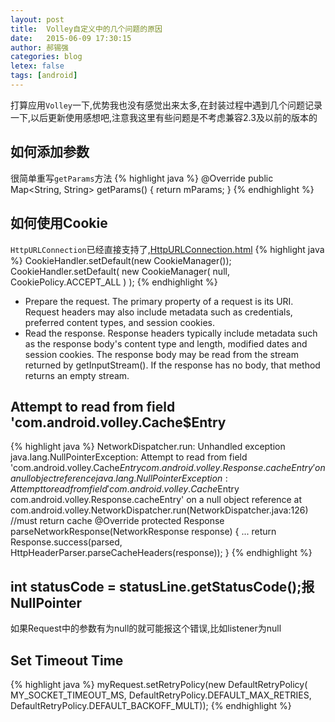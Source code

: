 ```yaml
---
layout: post
title:  Volley自定义中的几个问题的原因
date:   2015-06-09 17:30:15
author: 郝锡强
categories: blog
letex: false
tags: [android]
---
```

打算应用`Volley`一下,优势我也没有感觉出来太多,在封装过程中遇到几个问题记录一下,以后更新使用感想吧,注意我这里有些问题是不考虑兼容2.3及以前的版本的

<!-- more -->

## 如何添加参数

很简单重写`getParams`方法
{% highlight java %}
@Override
public Map<String, String> getParams() {
   return mParams;
}
{% endhighlight %}

## 如何使用Cookie

`HttpURLConnection`已经直接支持了,[HttpURLConnection.html](http://developer.android.com/reference/java/net/HttpURLConnection.html)
{% highlight java %}
CookieHandler.setDefault(new CookieManager());
CookieHandler.setDefault( new CookieManager( null, CookiePolicy.ACCEPT_ALL ) );
{% endhighlight %}

* Prepare the request. The primary property of a request is its URI. Request headers may also include metadata such as credentials, preferred content types, and session cookies.
* Read the response. Response headers typically include metadata such as the response body's content type and length, modified dates and session cookies. The response body may be read from the stream returned by getInputStream(). If the response has no body, that method returns an empty stream.

## Attempt to read from field 'com.android.volley.Cache$Entry

{% highlight java %}
NetworkDispatcher.run: Unhandled exception java.lang.NullPointerException: Attempt to read from field 'com.android.volley.Cache$Entry com.android.volley.Response.cacheEntry' on a null object reference java.lang.NullPointerException: Attempt to read from field 'com.android.volley.Cache$Entry com.android.volley.Response.cacheEntry' on a null object reference at com.android.volley.NetworkDispatcher.run(NetworkDispatcher.java:126)
//must return cache
 @Override
 protected Response<String> parseNetworkResponse(NetworkResponse response) {
	...
	return Response.success(parsed, HttpHeaderParser.parseCacheHeaders(response));
}
{% endhighlight %}
##  int statusCode = statusLine.getStatusCode();报NullPointer

如果Request中的参数有为null的就可能报这个错误,比如listener为null

## Set Timeout Time
{% highlight java %}
myRequest.setRetryPolicy(new DefaultRetryPolicy(
                MY_SOCKET_TIMEOUT_MS,
                DefaultRetryPolicy.DEFAULT_MAX_RETRIES,
                DefaultRetryPolicy.DEFAULT_BACKOFF_MULT));
{% endhighlight %}
